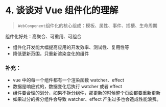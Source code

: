 # 4. 谈谈对 Vue 组件化的理解

> `WebComponent`组件化的核心组成：模板、属性、事件、插槽、生命周期

组件化好处：高聚合、可重用、可组合

- 组件化开发能大幅提高应用的开发效率、测试性、复用性等
- 降低更新范围，只重新渲染变化的组件

### 补充：

- vue 中的每一个组件都有一个渲染函数 watcher、effect
- 数据是响应式的，数据变化后执行 watcher 或者 effect
- 组件要合理的划分，如果不拆分组件，那更新的时候整个页面都要重新更新
- 如果过分的拆分组件会导致 watcher、effect 产生过多也会造成性能浪费。